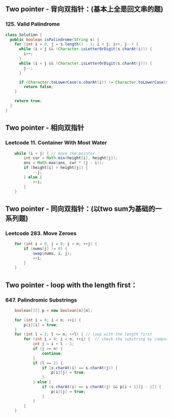 ## Two pointer - 背向双指针：(基本上全是回文串的题)
### 125. Valid Palindrome
```Java
class Solution {
  public boolean isPalindrome(String s) {
    for (int i = 0, j = s.length() - 1; i < j; i++, j--) {
      while (i < j && !Character.isLetterOrDigit(s.charAt(i))) {
        i++;
      }
      while (i < j && !Character.isLetterOrDigit(s.charAt(j))) {
        j--;
      }

      if (Character.toLowerCase(s.charAt(i)) != Character.toLowerCase(s.charAt(j)))
        return false;
    }

    return true;
  }
}
```

## Two pointer - 相向双指针
### Leetcode 11. Container With Most Water
```Java
    while (i < j) { // move the pointer 
        int cur = Math.min(height[i], height[j]);
        ans = Math.max(ans, cur * (j - i));
        if (height[i] > height[j]) {
            --j;  
        } else {
            ++i;
        }
    }
```

## Two pointer - 同向双指针：(以two sum为基础的一系列题)
### Leetcode 283. Move Zeroes
```Java
    for (int i = 0, j = 0; j < n; ++j) {
        if (nums[j] != 0) {
            swap(nums, i, j);
            ++i;
        }
    }
```



## Two pointer - loop with the length first：
### 647. Palindromic Substrings
```Java
    boolean[][] p = new boolean[n][n];
        
    for (int i = 0; i < n; ++i) {
        p[i][i] = true;
    }
    for (int l = 2; l <= n; ++l) { // loop with the length first
        for (int i = 0; i < n; ++i) {  // check the substring by comparing [i, j] with [i + 1, j - 1]
            int j = i + l - 1;
            if (j >= n) {
                continue;
            }
            if (l == 2) {
                if (s.charAt(i) == s.charAt(j)) {
                    p[i][j] = true;
                }
            } else {
                if (s.charAt(i) == s.charAt(j) && p[i + 1][j - 1]) {
                    p[i][j] = true;
                }
            }
        }
    }
```


